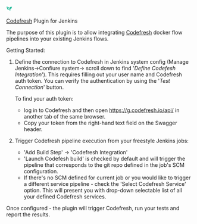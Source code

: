 ![Codefresh Logo](/src/main/webapp/images/16x16/leaves_green.png?raw=true "Codefresh")

[Codefresh](http://g.codefresh.io) Plugin for Jenkins

The purpose of this plugin is to allow integrating [Codefresh](http://g.codefresh.io)  docker flow pipelines into your existing Jenkins flows.

Getting Started:

1. Define the connection to Codefresh in Jenkins system config (Manage Jenkins->Confiure system-> scroll down to find '*Define Codefesh Integration*').
This requires filling out your user name and Codefresh auth token.
You can verify the authentication by using the '_Test Connection_' button.

   To find your auth token:
    - log in to Codefresh and then open https://g.codefresh.io/api/ in another tab of the same browser.
    - Copy your token from the right-hand text field on the Swagger header.
    

2. Trigger Codefresh pipeline execution from your freestyle Jenkins jobs:

    - 'Add Build Step' -> 'Codefresh Integration'
    - 'Launch Codefesh build' is checked by default and will trigger the pipeline that corresponds to the git repo defined in the job's SCM configuration.
    - If there's no SCM defined for current job or you would like to trigger a different service pipeline - check the 'Select Codefresh Service' option. This will present you with drop-down selectable list of all your defined Codefresh services.

Once configured - the plugin will trigger Codefresh, run your tests and report the results.
